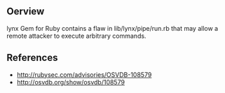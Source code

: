 ## Oerview
lynx Gem for Ruby contains a flaw in lib/lynx/pipe/run.rb that may allow a remote attacker to execute arbitrary commands.

## References
- http://rubysec.com/advisories/OSVDB-108579
- http://osvdb.org/show/osvdb/108579
